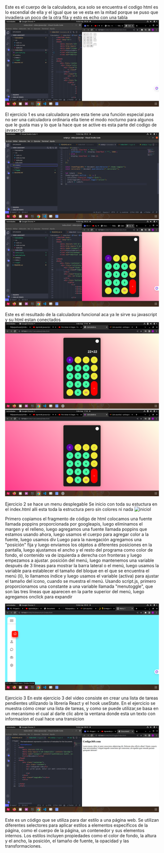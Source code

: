 Este es el cuerpo de la calculadora, aca solo se encuentra el codigo html es lo escendial de ella y el igual que se ve esta en la mitad porque se puso que invadiera un poco de la otra fila y esto  es echo con una tabla
![index](/1Calculadora/indexcal.png)

El ejercicio 1 es una calculadora pero esta tiene una función especial para no ser una calculadora ordinaria ella tiene el modo nocturno para algunos que le gusta mas y lo que la hace que se active es esta parte del codigo de javascript
![modo.dark](/1Calculadora/parte%20dark.png)
![modo.dark1](/1Calculadora/modod.png)

Este es el resultado de la calculadora funcional aca ya le sirve su javascript y su html estan conectados 
![calculado rafinal](/img/captura.png)
![funcional](/img/resultado.png)





Ejercicio 2 se hace un menu desplegable 
Se inicio con toda su estuctura en el index.html alli esta toda la estructura pero sin colores ni nada 
![iniciol](/2%20menu%201/img/este%20es%20el%20inicio%20que%20nos%20muestra%20la%20estructuraci%C3%B3n%20del%20menu.png)

Primero copiamos el fragmento de código de html
 colocamos una fuente llamada poppins proporcionada por googleapis, luego eliminamos el margen y el relleno, luego agregamos una fuente llamada poppins que estamos usando ahora, luego usamos el cuerpo para agregar color a la fuente, luego usamos div Luego para la navegación agregamos una "posición" fija y luego enviamos los objetos a diferentes posiciones en la pantalla, luego ajustamos el ancho y el resto del programa como color de fondo, el contenido va de izquierda a derecha con fronteras y luego empezamos a ajustar. posición del menú, luego mantenemos una variable después de 3 líneas para mostrar la barra lateral o el menú, luego usamos la variable para establecer el tamaño del bloque en el que se encuentra el menú (li), lo llamamos índice y luego usamos el variable (activa) para ajustar el tamaño del icono, cuando se muestra el menú.
Usando script.js, primero proporcionamos una constante a una variable llamada "menutoggle", que son las tres líneas que aparecen en la parte superior del menú, luego agregamos onclick para expandir 

![menu](/2%20menu%201/menu.png)


Ejercicio 3
En este ejercicio 3 del video  consiste en crear una lista de tareas pendientes utilizando la librería React y el hook useState. En el ejercicio se muestra cómo crear una lista de tareas, y como se puede utilizar,se basa en un mecanismo el cual al darle clic abre la ventana donde esta un texto con informacion el cual hace una transicion

![index](/3%20Toggle/index.png)

Este es un código que se utiliza para dar estilo a una página web. Se utilizan diferentes selectores para aplicar estilos a elementos específicos de la página, como el cuerpo de la página, un contenedor y sus elementos internos. Los estilos incluyen propiedades como el color de fondo, la altura y el ancho, la posición, el tamaño de fuente, la opacidad y las transformaciones.










